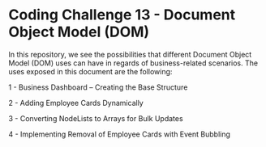 # Coding Challenge 13 - Document Object Model (DOM)

In this repository, we see the possibilities that different Document Object Model (DOM) uses can have in regards of business-related scenarios. The uses exposed in this document are the following:

1 -  Business Dashboard – Creating the Base Structure

2 - Adding Employee Cards Dynamically

3 - Converting NodeLists to Arrays for Bulk Updates

4 - Implementing Removal of Employee Cards with Event Bubbling